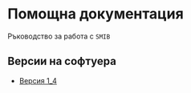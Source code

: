 # Помощна документация

Ръководство за работа с `SMIB`
## Версии на софтуера
* [Версия 1_4](v1_4/index.md) 